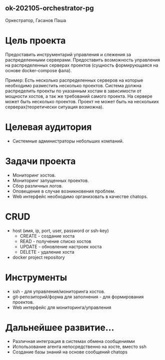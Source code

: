 ## ok-202105-orchestrator-pg
Оркестратор, Гасанов Паша

# Цель проекта
Предоставить инструментарий управления и слежения за распределенными серверами.
Предоставить возможность управления на распределенных серверах проектов (сущность формирующаяся на основе docker-compose фала).

Пример:
Есть несколько распределенных серверов на которые необходимо разместить несколько проектов.
Система должна распределить проекты по указанным хостам в зависимости от мощности хостов, а так же требований самого проекта.
На сервере может быть несколько проектов. Проект не может быть на нескольких серверах(теоретически ситуация возможна).

# Целевая аудитория
* Системные администраторы небольших компаний.

# Задачи проекта
* Мониторинг хостов.
* Мониторинг запущенных проектов.
* Сбор различных логов.
* Оповещение в случае возникновения проблем.
* Web интерфейс необходимо организовать в качестве chatops.

# CRUD
* host (имя, ip, port, user, password or ssh-key)
  * CREATE - создание хоста
  * READ - получение списко хостов
  * UPDATE - обновление настроек хоста
  * DELETE - удаление хоста
* docker project repository

# Инструменты
* ssh - для управления/мониторинга хостов.
* git-репозиторий/форма для заполнения - для формирования проектов.
* Web интерфейс для мониторинга/управления

# Дальнейшее развитие...
* Различная интеграция в системах обмена сообщениями
* Использование агента непосредственно на хосте, вместо ssh
* Создание базы знаний на основе сообщений chatops

